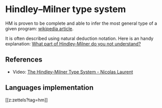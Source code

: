 # Hindley–Milner type system

HM is proven to be complete and able to infer the most general type of a given program: [wikipedia article](https://en.wikipedia.org/wiki/Hindley–Milner_type_system).

It is often described using natural deduction notation. Here is an handy explanation:
[What part of Hindley-Milner do you not understand?](https://stackoverflow.com/questions/12532552/what-part-of-hindley-milner-do-you-not-understand)

## References

- Video: [The Hindley-Milner Type System - Nicolas Laurent](https://www.youtube.com/watch?v=OyrByPkiX7s)

## Languages implementation

[[z:zettels?tag=hm]]
